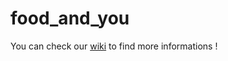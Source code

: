 food_and_you
============

You can check our [wiki](https://github.com/ngdo-pro/food_and_you/wiki) to find more informations ! 
